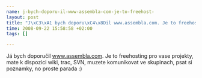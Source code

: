 ```yaml
--- 
name: j-bych-doporu-il-www-assembla-com-je-to-freehost-
layout: post
title: "J\xC3\xA1 bych doporu\xC4\x8Dil www.assembla.com. Je to freehost..."
time: 2008-09-22 15:58:58 +02:00
tags: []

---
```

Já bych doporučil www.assembla.com. Je to freehosting pro vase projekty, mate k dispozici wiki, trac, SVN, muzete komunikovat ve skupinach, psat si poznamky, no proste parada :)
